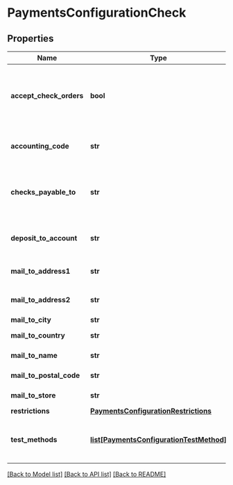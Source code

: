 # PaymentsConfigurationCheck

## Properties
Name | Type | Description | Notes
------------ | ------------- | ------------- | -------------
**accept_check_orders** | **bool** | Master flag indicating this merchant accepts paper checks | [optional] 
**accounting_code** | **str** | Optional Quickbooks accounting code | [optional] 
**checks_payable_to** | **str** | This is who the customer makes the check out to | [optional] 
**deposit_to_account** | **str** | Optional Quickbooks deposit to account | [optional] 
**mail_to_address1** | **str** | MailTo address line 1 | [optional] 
**mail_to_address2** | **str** | MailTo address line 2 | [optional] 
**mail_to_city** | **str** | MailTo city | [optional] 
**mail_to_country** | **str** | MailTo country | [optional] 
**mail_to_name** | **str** | MailTo name | [optional] 
**mail_to_postal_code** | **str** | MailTo postal code | [optional] 
**mail_to_store** | **str** | MailTo store | [optional] 
**restrictions** | [**PaymentsConfigurationRestrictions**](PaymentsConfigurationRestrictions.md) |  | [optional] 
**test_methods** | [**list[PaymentsConfigurationTestMethod]**](PaymentsConfigurationTestMethod.md) | Test methods for this payment method | [optional] 

[[Back to Model list]](../README.md#documentation-for-models) [[Back to API list]](../README.md#documentation-for-api-endpoints) [[Back to README]](../README.md)


